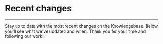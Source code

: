 # Recent changes  

---

Stay up to date with the most recent changes on the Knowledgebase. Below you'll see what we've updated and when. Thank you for your time and following our work!   